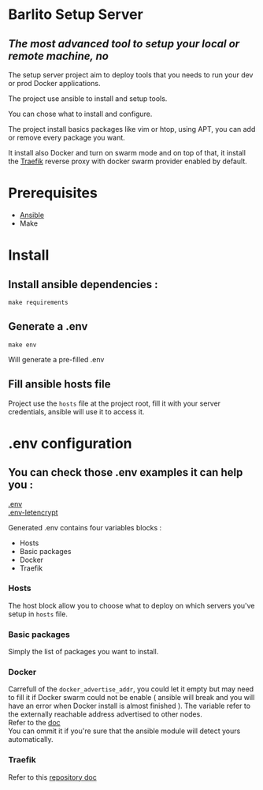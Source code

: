 
# Barlito Setup Server
## _The most advanced tool to setup your local or remote machine, no_

The setup server project aim to deploy tools that you needs to run your dev or prod Docker applications.

The project use ansible to install and setup tools.

You can chose what to install and configure.

The project install basics packages like vim or htop, using APT, you can add or remove every package you want.

It install also Docker and turn on swarm mode and on top of that, it install the [Traefik](https://doc.traefik.io/traefik/) reverse proxy with docker swarm provider enabled by default.

# Prerequisites

- [Ansible](https://docs.ansible.com/ansible/latest/installation_guide/intro_installation.html)
- Make

# Install

## Install ansible dependencies :

    make requirements

## Generate a .env

    make env

Will generate a pre-filled .env

## Fill ansible hosts file

Project use the `hosts` file at the project root, fill it with your server credentials, ansible will use it to access it.

# .env configuration

## You can check those .env examples it can help you :

[.env](doc/env.md)  
[.env-letencrypt](doc/env-letsencrypt.md)

Generated .env contains four variables blocks :
- Hosts
- Basic packages
- Docker
- Traefik

### Hosts
The host block allow you to choose what to deploy on which servers you've setup in `hosts` file.

### Basic packages
Simply the list of packages you want to install.

### Docker
Carrefull of the `docker_advertise_addr`, you could let it empty but may need to fill it if Docker swarm could not be enable ( ansible will break and you will have an error when Docker install is almost finished ).
The variable refer to the externally reachable address advertised to other nodes.  
Refer to the [doc](https://docs.ansible.com/ansible/latest/collections/community/docker/docker_swarm_module.html#parameter-advertise_addr)  
You can ommit it if you're sure that the ansible module will detect yours automatically.

### Traefik

Refer to this [repository doc](https://github.com/barlito/ansible.traefik.swarm)
